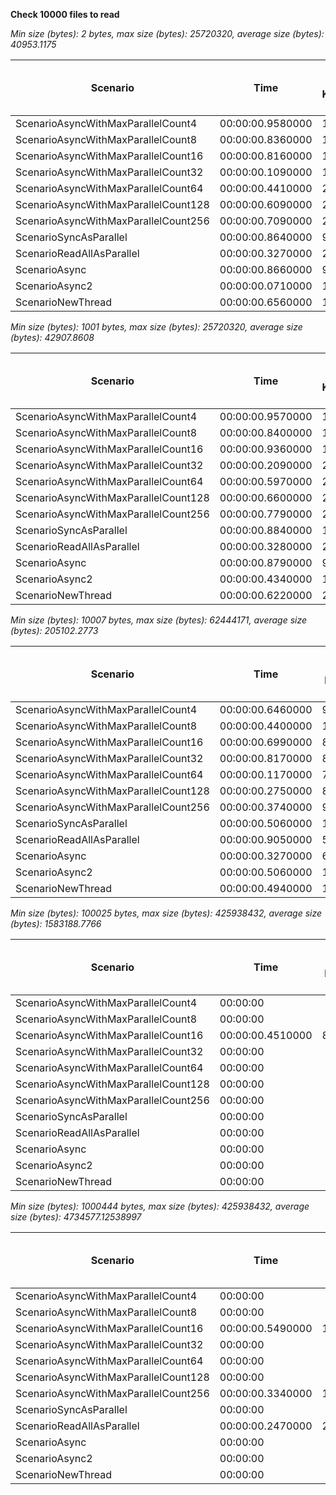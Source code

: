 **Check 10000 files to read**

*Min size (bytes): 2 bytes, max size (bytes): 25720320, average size (bytes): 40953.1175*

| Scenario | Time | IO Read KBytes/sec | Current Disk Queue Length | Page Faults Faults/sec | Disk Queue Length Count | Total .Net Memory Mb | Concurrent Threads  | Current lock Queue Length | Available MBytes Mb | Disk Read Kb / sec | Disk Read Time  | CPU Load % | Threads Count | Was failed |
| -------- | -------- | -------- | -------- | -------- | -------- | -------- | -------- | -------- | -------- | -------- | -------- | -------- | -------- | -------- |
| ScenarioAsyncWithMaxParallelCount4 | 00:00:00.9580000 | 148910.00 | 0.00 | 74696.00 | 0.00 | 52.60 | 17.30 | 1.00 | 5573.70 | 29681177.80 | 0.00 | 12698481.40 | 20.50 | False |
| ScenarioAsyncWithMaxParallelCount8 | 00:00:00.8360000 | 158522.00 | 0.00 | 63383.60 | 0.00 | 144.20 | 27.60 | 1.00 | 5541.20 | 29682546.00 | 0.00 | 14539293.20 | 31.00 | False |
| ScenarioAsyncWithMaxParallelCount16 | 00:00:00.8160000 | 174582.30 | 0.00 | 66243.60 | 0.00 | 101.13 | 27.80 | 1.00 | 5576.53 | 29682957.00 | 0.00 | 29525789.27 | 31.00 | False |
| ScenarioAsyncWithMaxParallelCount32 | 00:00:00.1090000 | 143361.20 | 0.00 | 64935.00 | 0.00 | 120.30 | 27.80 | 1.00 | 5623.10 | 29683027.60 | 0.00 | 33353013.80 | 31.00 | False |
| ScenarioAsyncWithMaxParallelCount64 | 00:00:00.4410000 | 217256.30 | 0.00 | 105015.60 | 0.00 | 67.20 | 35.20 | 1.00 | 5665.30 | 29683581.60 | 0.00 | 82742930.40 | 38.60 | False |
| ScenarioAsyncWithMaxParallelCount128 | 00:00:00.6090000 | 210598.80 | 0.00 | 133003.70 | 0.00 | 75.40 | 37.40 | 1.00 | 5678.20 | 29691915.90 | 0.00 | 69919648.20 | 40.50 | False |
| ScenarioAsyncWithMaxParallelCount256 | 00:00:00.7090000 | 212871.40 | 0.00 | 153410.70 | 0.00 | 118.00 | 35.40 | 1.00 | 5633.00 | 29693719.30 | 0.00 | 62213198.80 | 38.50 | False |
| ScenarioSyncAsParallel | 00:00:00.8640000 | 91800.40 | 0.00 | 34923.80 | 0.00 | 10.60 | 27.00 | 0.00 | 5729.80 | 29695265.60 | 0.00 | 22027341.20 | 30.00 | False |
| ScenarioReadAllAsParallel | 00:00:00.3270000 | 277756.00 | 0.00 | 54791.00 | 0.00 | 60.60 | 26.80 | 0.00 | 5554.20 | 29696785.00 | 0.00 | 22370543.40 | 30.00 | False |
| ScenarioAsync | 00:00:00.8660000 | 97155.40 | 0.00 | 201298.10 | 0.00 | 679.20 | 27.60 | 0.50 | 5178.40 | 29697244.00 | 0.00 | 76549690.70 | 30.90 | False |
| ScenarioAsync2 | 00:00:00.0710000 | 189345.80 | 0.00 | 82791.40 | 0.00 | 145.80 | 28.00 | 0.00 | 5613.20 | 29697844.60 | 0.00 | 17784114.00 | 31.00 | False |
| ScenarioNewThread | 00:00:00.6560000 | 164768.20 | 0.00 | 87892.40 | 0.00 | 18.40 | 140.80 | 0.00 | 5747.80 | 29698490.70 | 0.00 | 152771779.30 | 85.80 | False |

*Min size (bytes): 1001 bytes, max size (bytes): 25720320, average size (bytes): 42907.8608*

| Scenario | Time | IO Read KBytes/sec | Current Disk Queue Length | Page Faults Faults/sec | Disk Queue Length Count | Total .Net Memory Mb | Concurrent Threads  | Current lock Queue Length | Available MBytes Mb | Disk Read Kb / sec | Disk Read Time  | CPU Load % | Threads Count | Was failed |
| -------- | -------- | -------- | -------- | -------- | -------- | -------- | -------- | -------- | -------- | -------- | -------- | -------- | -------- | -------- |
| ScenarioAsyncWithMaxParallelCount4 | 00:00:00.9570000 | 146142.80 | 0.00 | 65333.20 | 0.00 | 72.40 | 16.20 | 1.00 | 5676.40 | 29724550.40 | 0.00 | 11762475.40 | 19.20 | False |
| ScenarioAsyncWithMaxParallelCount8 | 00:00:00.8400000 | 154918.00 | 0.00 | 65106.20 | 0.00 | 119.60 | 27.60 | 1.00 | 5696.20 | 29724870.00 | 0.00 | 13728088.00 | 30.80 | False |
| ScenarioAsyncWithMaxParallelCount16 | 00:00:00.9360000 | 133720.00 | 0.00 | 54467.80 | 0.00 | 120.20 | 28.00 | 1.00 | 5588.00 | 29726177.60 | 0.00 | 22526544.40 | 31.00 | False |
| ScenarioAsyncWithMaxParallelCount32 | 00:00:00.2090000 | 210847.40 | 0.00 | 85108.50 | 0.00 | 96.30 | 33.70 | 1.00 | 5677.70 | 29728649.10 | 0.00 | 54132347.00 | 36.70 | False |
| ScenarioAsyncWithMaxParallelCount64 | 00:00:00.5970000 | 239390.90 | 0.00 | 112040.90 | 0.00 | 78.70 | 35.30 | 1.00 | 5692.10 | 29732225.90 | 0.00 | 77938099.60 | 38.60 | False |
| ScenarioAsyncWithMaxParallelCount128 | 00:00:00.6600000 | 228823.60 | 0.00 | 131848.20 | 0.00 | 86.90 | 37.30 | 1.00 | 5676.90 | 29736267.10 | 0.00 | 70949254.80 | 40.50 | False |
| ScenarioAsyncWithMaxParallelCount256 | 00:00:00.7790000 | 211313.40 | 0.00 | 149404.20 | 0.00 | 98.30 | 37.20 | 1.00 | 5670.40 | 29740235.40 | 0.00 | 69982048.60 | 40.50 | False |
| ScenarioSyncAsParallel | 00:00:00.8840000 | 127209.40 | 0.00 | 51897.20 | 0.00 | 8.40 | 27.00 | 0.00 | 5717.40 | 29743043.80 | 0.00 | 18626519.40 | 30.00 | False |
| ScenarioReadAllAsParallel | 00:00:00.3280000 | 294095.40 | 0.00 | 59385.20 | 0.00 | 58.40 | 27.00 | 0.00 | 5582.60 | 29745002.80 | 0.00 | 21964940.80 | 30.00 | False |
| ScenarioAsync | 00:00:00.8790000 | 92711.10 | 0.00 | 196751.80 | 0.00 | 652.00 | 31.30 | 0.50 | 5160.80 | 29754140.00 | 0.00 | 74521677.70 | 36.70 | False |
| ScenarioAsync2 | 00:00:00.4340000 | 193810.40 | 0.00 | 75056.80 | 0.00 | 182.20 | 28.00 | 0.00 | 5514.60 | 29786128.40 | 0.00 | 18033715.60 | 31.00 | False |
| ScenarioNewThread | 00:00:00.6220000 | 200139.30 | 0.00 | 97247.80 | 0.00 | 19.00 | 106.10 | 0.00 | 5706.10 | 29787087.30 | 0.00 | 157873012.00 | 78.00 | False |

*Min size (bytes): 10007 bytes, max size (bytes): 62444171, average size (bytes): 205102.2773*

| Scenario | Time | IO Read KBytes/sec | Current Disk Queue Length | Page Faults Faults/sec | Disk Queue Length Count | Total .Net Memory Mb | Concurrent Threads  | Current lock Queue Length | Available MBytes Mb | Disk Read Kb / sec | Disk Read Time  | CPU Load % | Threads Count | Was failed |
| -------- | -------- | -------- | -------- | -------- | -------- | -------- | -------- | -------- | -------- | -------- | -------- | -------- | -------- | -------- |
| ScenarioAsyncWithMaxParallelCount4 | 00:00:00.6460000 | 933722.47 | 0.00 | 314479.67 | 0.00 | 91.27 | 17.67 | 1.00 | 5520.13 | 31195428.53 | 0.00 | 55723557.20 | 20.80 | False |
| ScenarioAsyncWithMaxParallelCount8 | 00:00:00.4400000 | 1014042.40 | 0.00 | 336146.40 | 0.00 | 163.07 | 28.27 | 1.00 | 5539.00 | 31196335.93 | 0.00 | 73299669.87 | 31.73 | False |
| ScenarioAsyncWithMaxParallelCount16 | 00:00:00.6990000 | 894781.87 | 0.00 | 286889.87 | 0.00 | 295.20 | 35.00 | 1.00 | 5326.33 | 31196938.80 | 0.00 | 104728671.33 | 38.60 | False |
| ScenarioAsyncWithMaxParallelCount32 | 00:00:00.8170000 | 853412.73 | 0.00 | 274329.27 | 0.00 | 329.53 | 40.27 | 1.00 | 5339.53 | 31197021.73 | 0.00 | 124031195.07 | 43.67 | False |
| ScenarioAsyncWithMaxParallelCount64 | 00:00:00.1170000 | 751968.67 | 0.00 | 248434.20 | 0.00 | 257.95 | 39.63 | 1.00 | 5385.97 | 31197232.13 | 0.00 | 126953613.80 | 41.13 | False |
| ScenarioAsyncWithMaxParallelCount128 | 00:00:00.2750000 | 878507.05 | 0.00 | 320178.28 | 0.00 | 258.67 | 39.83 | 1.00 | 5410.37 | 31197414.30 | 0.00 | 152535177.78 | 43.38 | False |
| ScenarioAsyncWithMaxParallelCount256 | 00:00:00.3740000 | 959797.15 | 0.00 | 387836.25 | 0.00 | 284.22 | 40.97 | 1.00 | 5382.10 | 31197702.95 | 0.00 | 156094600.60 | 44.13 | False |
| ScenarioSyncAsParallel | 00:00:00.5060000 | 1034339.20 | 0.00 | 422385.07 | 0.00 | 139.93 | 27.00 | 0.33 | 5517.27 | 31198580.40 | 0.00 | 83491735.20 | 30.00 | False |
| ScenarioReadAllAsParallel | 00:00:00.9050000 | 518228.80 | 0.00 | 98020.80 | 0.00 | 242.00 | 27.00 | 0.00 | 5341.80 | 31198730.60 | 0.00 | 23306549.40 | 30.00 | False |
| ScenarioAsync | 00:00:00.3270000 | 685087.50 | 0.00 | 449445.69 | 0.00 | 788.40 | 38.97 | 0.77 | 5220.14 | 31199763.45 | 0.00 | 165039697.94 | 40.35 | False |
| ScenarioAsync2 | 00:00:00.5060000 | 1005440.20 | 0.00 | 334943.60 | 0.00 | 396.60 | 40.13 | 0.00 | 5469.40 | 31200809.80 | 0.00 | 83013332.13 | 43.67 | False |
| ScenarioNewThread | 00:00:00.4940000 | 1051794.10 | 0.00 | 360434.45 | 0.00 | 159.10 | 122.05 | 0.25 | 5708.90 | 31201001.00 | 0.00 | 360409110.30 | 73.80 | False |

*Min size (bytes): 100025 bytes, max size (bytes): 425938432, average size (bytes): 1583188.7766*

| Scenario | Time | IO Read KBytes/sec | Current Disk Queue Length | Page Faults Faults/sec | Disk Queue Length Count | Total .Net Memory Mb | Concurrent Threads  | Current lock Queue Length | Available MBytes Mb | Disk Read Kb / sec | Disk Read Time  | CPU Load % | Threads Count | Was failed |
| -------- | -------- | -------- | -------- | -------- | -------- | -------- | -------- | -------- | -------- | -------- | -------- | -------- | -------- | -------- |
| ScenarioAsyncWithMaxParallelCount4 | 00:00:00 |  | True |
| ScenarioAsyncWithMaxParallelCount8 | 00:00:00 |  | True |
| ScenarioAsyncWithMaxParallelCount16 | 00:00:00.4510000 | 8029271.23 | 34.19 | 2956452.44 | 0.00 | 781.15 | 38.34 | 1.00 | 5958.68 | 239191771.93 | 0.00 | 478121377.06 | 43.70 | False |
| ScenarioAsyncWithMaxParallelCount32 | 00:00:00 |  | True |
| ScenarioAsyncWithMaxParallelCount64 | 00:00:00 |  | True |
| ScenarioAsyncWithMaxParallelCount128 | 00:00:00 |  | True |
| ScenarioAsyncWithMaxParallelCount256 | 00:00:00 |  | True |
| ScenarioSyncAsParallel | 00:00:00 |  | True |
| ScenarioReadAllAsParallel | 00:00:00 |  | True |
| ScenarioAsync | 00:00:00 |  | True |
| ScenarioAsync2 | 00:00:00 |  | True |
| ScenarioNewThread | 00:00:00 |  | True |

*Min size (bytes): 1000444 bytes, max size (bytes): 425938432, average size (bytes): 4734577.12538997*

| Scenario | Time | IO Read KBytes/sec | Current Disk Queue Length | Page Faults Faults/sec | Disk Queue Length Count | Total .Net Memory Mb | Concurrent Threads  | Current lock Queue Length | Available MBytes Mb | Disk Read Kb / sec | Disk Read Time  | CPU Load % | Threads Count | Was failed |
| -------- | -------- | -------- | -------- | -------- | -------- | -------- | -------- | -------- | -------- | -------- | -------- | -------- | -------- | -------- |
| ScenarioAsyncWithMaxParallelCount4 | 00:00:00 |  | True |
| ScenarioAsyncWithMaxParallelCount8 | 00:00:00 |  | True |
| ScenarioAsyncWithMaxParallelCount16 | 00:00:00.5490000 | 19233085.82 | 36.76 | 8075379.44 | 0.00 | 690.80 | 36.66 | 1.00 | 11257.30 | 1580546144.16 | 0.00 | 1069448571.21 | 41.05 | False |
| ScenarioAsyncWithMaxParallelCount32 | 00:00:00 |  | True |
| ScenarioAsyncWithMaxParallelCount64 | 00:00:00 |  | True |
| ScenarioAsyncWithMaxParallelCount128 | 00:00:00 |  | True |
| ScenarioAsyncWithMaxParallelCount256 | 00:00:00.3340000 | 19407022.38 | 68.56 | 7500852.37 | 0.00 | 1777.42 | 47.95 | 1.00 | 9947.98 | 2479331952.26 | 0.00 | 697129809.19 | 52.29 | False |
| ScenarioSyncAsParallel | 00:00:00 |  | True |
| ScenarioReadAllAsParallel | 00:00:00.2470000 | 20028004.43 | 120.80 | 3180493.36 | 0.00 | 319.69 | 25.29 | 0.37 | 10891.96 | 2734291138.72 | 0.00 | 337623756.69 | 29.46 | False |
| ScenarioAsync | 00:00:00 |  | True |
| ScenarioAsync2 | 00:00:00 |  | True |
| ScenarioNewThread | 00:00:00 |  | True |

